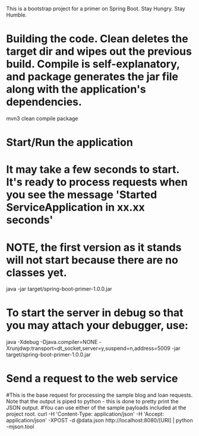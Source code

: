 This is a bootstrap project for a primer on Spring Boot.  Stay Hungry. Stay Humble.

# Building the code.  Clean deletes the target dir and wipes out the previous build.  Compile is self-explanatory, and package generates the jar file along with the application's dependencies.
mvn3 clean compile package

# Start/Run the application
# It may take a few seconds to start. It's ready to process requests when you see the message 'Started ServiceApplication in xx.xx seconds'

# NOTE, the first version as it stands will not start because there are no classes yet. 
java -jar target/spring-boot-primer-1.0.0.jar

# To start the server in debug so that you may attach your debugger, use:
java -Xdebug -Djava.compiler=NONE -Xrunjdwp:transport=dt_socket,server=y,suspend=n,address=5009 -jar target/spring-boot-primer-1.0.0.jar


# Send a request to the web service
#This is the base request for processing the sample blog and loan requests.  Note that the output is piped to python - this is done to pretty print the JSON output.
#You can use either of the sample payloads included at the project root.
curl -H 'Content-Type: application/json' -H 'Accept: application/json' -XPOST -d @data.json http://localhost:8080/[URI] | python -mjson.tool
